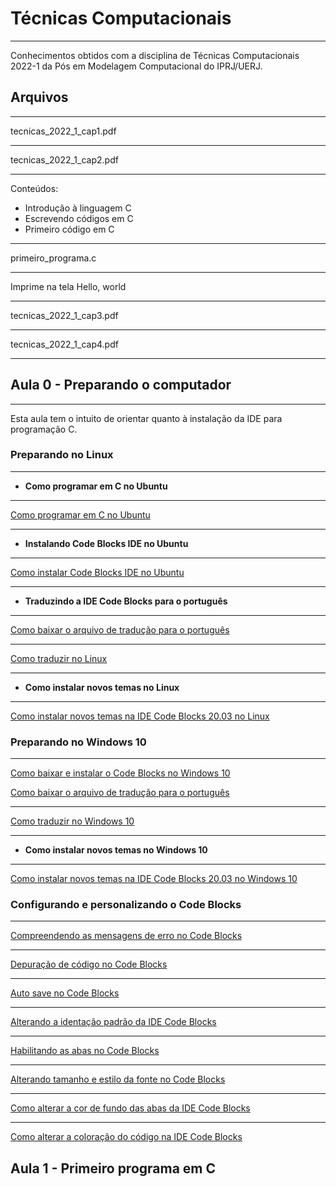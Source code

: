 # **Técnicas Computacionais**
***
Conhecimentos obtidos com a disciplina de Técnicas Computacionais 2022-1 da Pós em Modelagem Computacional do IPRJ/UERJ.

## **Arquivos**
***
tecnicas_2022_1_cap1.pdf
***
tecnicas_2022_1_cap2.pdf
***
Conteúdos:
* Introdução à linguagem C
* Escrevendo códigos em C
* Primeiro código em C
***
primeiro_programa.c
***
Imprime na tela Hello, world
***

tecnicas_2022_1_cap3.pdf
***
tecnicas_2022_1_cap4.pdf
***

## **Aula 0 - Preparando o computador**
***

Esta aula tem o intuito de orientar quanto à instalação da IDE para programação C.
### **Preparando no Linux**
***

* **Como programar em C no Ubuntu**
***

[Como programar em C no Ubuntu](https://diolinux.com.br/sistemas-operacionais/como-programar-em-cc-no-ubuntu.html)
***

* **Instalando Code Blocks IDE no Ubuntu**
***

[Como instalar Code Blocks IDE no Ubuntu](https://livreeaberto.com/instalando-code-blocks-no-ubuntu)
***

* **Traduzindo a IDE Code Blocks para o português**
***

[Como baixar o arquivo de tradução para o português](https://www.youtube.com/watch?v=lKkXe9rWsZk)
***

[Como traduzir no Linux](https://www.youtube.com/watch?v=Uho0yo83oGo&list=PLqJK4Oyr5WSi0szCtvUSlvHhjnctAv9oG&index=14)
***

* **Como instalar novos temas no Linux**
***

[Como instalar novos temas na IDE Code Blocks 20.03 no Linux](https://youtu.be/WfAu3nPp2u8)
### **Preparando no Windows 10**
***
[Como baixar e instalar o Code Blocks no Windows 10](https://youtu.be/r0UR9Bdcpic)

[Como baixar o arquivo de tradução para o português](https://www.youtube.com/watch?v=lKkXe9rWsZk)
***
[Como traduzir no Windows 10](https://www.youtube.com/watch?v=SGqy8biP2XE)
***

* **Como instalar novos temas no Windows 10**
***

[Como instalar novos temas na IDE Code Blocks 20.03 no Windows 10](https://youtu.be/wgAtc8eeL5c)

### **Configurando e personalizando o Code Blocks**
***

[Compreendendo as mensagens de erro no Code Blocks](https://youtu.be/mwD3gMjL5Zc)
***

[Depuração de código no Code Blocks](https://youtu.be/8O3pjt8hd_A)
***

[Auto save no Code Blocks](https://youtu.be/Ley9B85OO5U)
***

[Alterando a identação padrão da IDE Code Blocks](https://youtu.be/mGgjYTiceSU)
***

[Habilitando as abas no Code Blocks](https://youtu.be/NkCcnfgZNCw)
***

[Alterando tamanho e estilo da fonte no Code Blocks](https://youtu.be/Bg2Gim5MhHU)
***

[Como alterar a cor de fundo das abas da IDE Code Blocks](https://youtu.be/q13aqTVB74M)
***

[Como alterar a coloração do código na IDE Code Blocks](https://youtu.be/Apxzimq1HL8)
## **Aula 1 - Primeiro programa em C**
